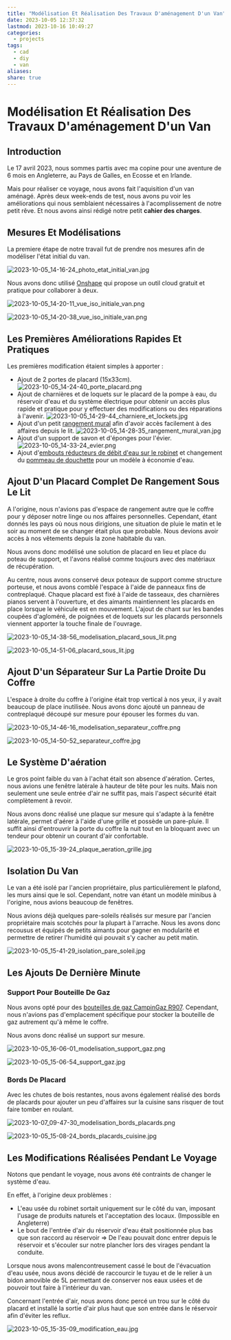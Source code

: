 ```yaml
---
title: "Modélisation Et Réalisation Des Travaux D'aménagement D'un Van"
date: 2023-10-05 12:37:32
lastmod: 2023-10-16 10:49:27
categories:
  - projects
tags:
  - cad
  - diy
  - van
aliases: 
share: true
---
```


# Modélisation Et Réalisation Des Travaux D'aménagement D'un Van

## Introduction

Le 17 avril 2023, nous sommes partis avec ma copine pour une aventure de 6 mois en Angleterre, au Pays de Galles, en Ecosse et en Irlande.

Mais pour réaliser ce voyage, nous avons fait l'aquisition d'un van aménagé. Après deux week-ends de test, nous avons pu voir les améliorations qui nous semblaient nécessaires à l'acomplissement de notre petit rêve. Et nous avons ainsi rédigé notre petit **cahier des charges**.

## Mesures Et Modélisations

La premiere étape de notre travail fut de prendre nos mesures afin de modéliser l'état initial du van.

![2023-10-05_14-16-24_photo_etat_initial_van.jpg](/images/2023-10-05_14-16-24_photo_etat_initial_van.jpg)

Nous avons donc utilisé [Onshape](https://www.onshape.com/fr/) qui propose un outil cloud gratuit et pratique pour collaborer à deux.

![2023-10-05_14-20-11_vue_iso_initiale_van.png](/images/2023-10-05_14-20-11_vue_iso_initiale_van.png)

![2023-10-05_14-20-38_vue_iso_initiale_van.png](/images/2023-10-05_14-20-38_vue_iso_initiale_van.png)

## Les Premières Améliorations Rapides Et Pratiques

Les premières modification étaient simples à apporter :

- Ajout de 2 portes de placard (15x33cm).
![2023-10-05_14-24-40_porte_placard.png](/images/2023-10-05_14-24-40_porte_placard.png)
- Ajout de charnières et de loquets sur le placard de la pompe à eau, du réservoir d'eau et du système électrique pour obtenir un accès plus rapide et pratique pour y effectuer des modifications ou des réparations à l'avenir.
![2023-10-05_14-29-44_charniere_et_lockets.jpg](/images/2023-10-05_14-29-44_charniere_et_lockets.jpg)
- Ajout d'un petit [rangement mural](https://www.amazon.fr/Dronjons-Rangement-mural-crochets-Blanc/dp/B09NQL6B8T) afin d'avoir accès facilement à des affaires depuis le lit.
![2023-10-05_14-28-35_rangement_mural_van.jpg](/images/2023-10-05_14-28-35_rangement_mural_van.jpg)
- Ajout d'un support de savon et d'éponges pour l'évier.
![2023-10-05_14-33-24_evier.png](/images/2023-10-05_14-33-24_evier.png)
- Ajout d'[embouts réducteurs de débit d'eau sur le robinet](https://www.amazon.fr/gp/product/B09PBCCQ5D/ref=ppx_yo_dt_b_asin_title_o09_s00?ie=UTF8&th=1) et changement du [pommeau de douchette](https://www.castorama.fr/pommeau-de-douche-rechargeable-a-billes-eco-thermales-1-jet-coloris-argent/3700766966738_CAFR.prd) pour un modèle à économie d'eau.

## Ajout D'un Placard Complet De Rangement Sous Le Lit

A l'origine, nous n'avions pas d'espace de rangement autre que le coffre pour y déposer notre linge ou nos affaires personnelles. Cependant, étant donnés les pays où nous nous dirigions, une situation de pluie le matin et le soir au moment de se changer était plus que probable. Nous devions avoir accès à nos vêtements depuis la zone habitable du van.

Nous avons donc modélisé une solution de placard en lieu et place du poteau de support, et l'avons réalisé comme toujours avec des matériaux de récupération.

Au centre, nous avons conservé deux poteaux de support comme structure porteuse, et nous avons comblé l'espace à l'aide de panneaux fins de contreplaqué. Chaque placard est fixé à l'aide de tasseaux, des charnières pianos servent à l'ouverture, et des aimants maintiennent les placards en place lorsque le véhicule est en mouvement. L'ajout de chant sur les bandes coupées d'agloméré, de poignées et de loquets sur les placards personnels viennent apporter la touche finale de l'ouvrage.

![2023-10-05_14-38-56_modelisation_placard_sous_lit.png](/images/2023-10-05_14-38-56_modelisation_placard_sous_lit.png)

![2023-10-05_14-51-06_placard_sous_lit.jpg](/images/2023-10-05_14-51-06_placard_sous_lit.jpg)

## Ajout D'un Séparateur Sur La Partie Droite Du Coffre

L'espace à droite du coffre à l'origine était trop vertical à nos yeux, il y avait beaucoup de place inutilisée. Nous avons donc ajouté un panneau de contreplaqué découpé sur mesure pour épouser les formes du van.

![2023-10-05_14-46-16_modelisation_separateur_coffre.png](/images/2023-10-05_14-46-16_modelisation_separateur_coffre.png)

![2023-10-05_14-50-52_separateur_coffre.jpg](/images/2023-10-05_14-50-52_separateur_coffre.jpg)

## Le Système D'aération

Le gros point faible du van à l'achat était son absence d'aération. Certes, nous avions une fenêtre latérale à hauteur de tête pour les nuits. Mais non seulement une seule entrée d'air ne suffit pas, mais l'aspect sécurité était complètement à revoir.

Nous avons donc réalisé une plaque sur mesure qui s'adapte à la fenêtre latérale, permet d'aérer à l'aide d'une grille et possède un pare-pluie. Il suffit ainsi d'entrouvrir la porte du coffre la nuit tout en la bloquant avec un tendeur pour obtenir un courant d'air confortable.

![2023-10-05_15-39-24_plaque_aeration_grille.jpg](/images/2023-10-05_15-39-24_plaque_aeration_grille.jpg)

## Isolation Du Van

Le van a été isolé par l'ancien propriétaire, plus particulièrement le plafond, les murs ainsi que le sol. Cependant, notre van étant un modèle minibus à l'origine, nous avions beaucoup de fenêtres.

Nous avions déjà quelques pare-soleils réalisés sur mesure par l'ancien propriétaire mais scotchés pour la plupart à l'arrache. Nous les avons donc recousus et équipés de petits aimants pour gagner en modularité et permettre de retirer l'humidité qui pouvait s'y cacher au petit matin.

![2023-10-05_15-41-29_isolation_pare_soleil.jpg](/images/2023-10-05_15-41-29_isolation_pare_soleil.jpg)

## Les Ajouts De Dernière Minute

### Support Pour Bouteille De Gaz

Nous avons opté pour des [bouteilles de gaz CampinGaz R907](https://www.campingaz.fr/gaz/bouteilles-de-gaz-rechargeables/bouteille-de-gaz-rechargeable-r907/SAP_1688ZCL.html). Cependant, nous n'avions pas d'emplacement spécifique pour stocker la bouteille de gaz autrement qu'à même le coffre.

Nous avons donc réalisé un support sur mesure.

![2023-10-05_16-06-01_modelisation_support_gaz.png](/images/2023-10-05_16-06-01_modelisation_support_gaz.png)

![2023-10-05_15-06-54_support_gaz.jpg](/images/2023-10-05_15-06-54_support_gaz.jpg)

### Bords De Placard

Avec les chutes de bois restantes, nous avons également réalisé des bords de placards pour ajouter un peu d'affaires sur la cuisine sans risquer de tout faire tomber en roulant.

![2023-10-07_09-47-30_modelisation_bords_placards.png](/images/2023-10-07_09-47-30_modelisation_bords_placards.png)

![2023-10-05_15-08-24_bords_placards_cuisine.jpg](/images/2023-10-05_15-08-24_bords_placards_cuisine.jpg)

## Les Modifications Réalisées Pendant Le Voyage

Notons que pendant le voyage, nous avons été contraints de changer le système d'eau.

En effet, à l'origine deux problèmes :

- L'eau usée du robinet sortait uniquement sur le côté du van, imposant l'usage de produits naturels et l'acceptation des locaux. (Impossible en Angleterre)
- Le bout de l'entrée d'air du réservoir d'eau était positionnée plus bas que son raccord au réservoir ⇒ De l'eau pouvait donc entrer depuis le réservoir et s'écouler sur notre plancher lors des virages pendant la conduite.

Lorsque nous avons malencontreusement cassé le bout de l'évacuation d'eau usée, nous avons décidé de raccourcir le tuyau et de le relier à un bidon amovible de 5L permettant de conserver nos eaux usées et de pouvoir tout faire à l'intérieur du van.

Concernant l'entrée d'air, nous avons donc percé un trou sur le côté du placard et installé la sortie d'air plus haut que son entrée dans le réservoir afin d'éviter les reflux.

![2023-10-05_15-35-09_modification_eau.jpg](/images/2023-10-05_15-35-09_modification_eau.jpg)
